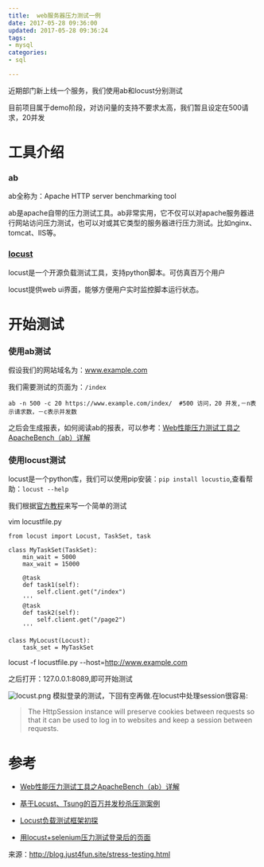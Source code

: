 ```yaml
---
title:  web服务器压力测试一例
date: 2017-05-28 09:36:00
updated: 2017-05-28 09:36:24
tags: 
- mysql
categories: 
- sql

---
```

近期部门新上线一个服务，我们使用ab和locust分别测试

目前项目属于demo阶段，对访问量的支持不要求太高，我们暂且设定在500请求，20并发

# 工具介绍

### ab

ab全称为：Apache HTTP server benchmarking tool

ab是apache自带的压力测试工具。ab非常实用，它不仅可以对apache服务器进行网站访问压力测试，也可以对或其它类型的服务器进行压力测试。比如nginx、tomcat、IIS等。

### [locust](https://github.com/locustio/locust/)

locust是一个开源负载测试工具，支持python脚本。可仿真百万个用户

locust提供web ui界面，能够方便用户实时监控脚本运行状态。

# 开始测试

### 使用ab测试

假设我们的网站域名为：www.example.com

我们需要测试的页面为：`/index`


<!--more-->


```
ab -n 500 -c 20 https://www.example.com/index/  #500 访问，20 并发,－n表示请求数，－c表示并发数

```

之后会生成报表，如何阅读ab的报表，可以参考：[Web性能压力测试工具之ApacheBench（ab）详解](http://www.ha97.com/4617.html)

### 使用locust测试

locust是一个python库，我们可以使用pip安装：`pip install locustio`,查看帮助：`locust --help`

我们根据[官方教程](http://docs.locust.io/en/latest/)来写一个简单的测试

vim locustfile.py

```
from locust import Locust, TaskSet, task

class MyTaskSet(TaskSet):
    min_wait = 5000
    max_wait = 15000

    @task
    def task1(self):
        self.client.get("/index")
    '''
    @task
    def task2(self):
        self.client.get("/page2")
    '''

class MyLocust(Locust):
    task_set = MyTaskSet

```

locust -f locustfile.py --host=http://www.example.com

之后打开：127.0.0.1:8089,即可开始测试

![locust.png][1]
模拟登录的测试，下回有空再做.在locust中处理session很容易:

> The HttpSession instance will preserve cookies between requests so that it can be used to log in to websites and keep a session between requests.

# 参考

- [Web性能压力测试工具之ApacheBench（ab）详解](http://www.ha97.com/4617.html)
- [基于Locust、Tsung的百万并发秒杀压测案例](http://weibo.com/ttarticle/p/show?id=230940395887204907232)
- [Locust负载测试框架初探](http://blog.xuh.me/post/testing/locust-intro)
- [用locust+selenium压力测试登录后的页面](http://zhuhangyu.github.io/python/locust-for-login/)


  [1]: https://imgs.gnux.cn/usr/uploads/2017/05/2986507015.png

来源：http://blog.just4fun.site/stress-testing.html